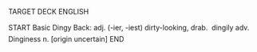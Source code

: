 TARGET DECK
ENGLISH

START
Basic
Dingy
Back: adj. (-ier, -iest) dirty-looking, drab.  dingily adv. Dinginess n. [origin uncertain]
END
